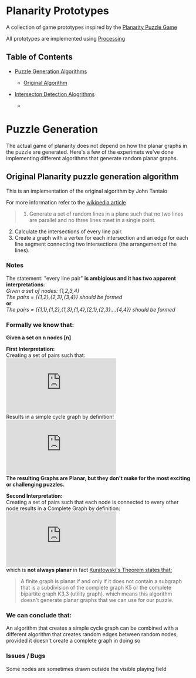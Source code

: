# Planarity Prototypes

A collection of game prototypes inspired by the [Planarity Puzzle Game](https://en.wikipedia.org/wiki/Planarity)

All prototypes are implemented using [Processing](https://processing.org/)

## Table of Contents

* [Puzzle Generation Algorithms](#puzzle)

    * [Original Algorithm](#original)

* [Intersecton Detection Alogrithms](#interesction)
    
    * 


# Puzzle Generation <a name="puzzle"></a>

The actual game of planarity does not depend on how the planar graphs in the puzzle are generated.
Here's a few of the experimets we've done implementing different algorithms that generate random planar graphs.

## Original Planarity puzzle generation algorithm <a name="original"></a>

This is an implementation of the original algorithm by John Tantalo

For more information refer to the [wikipedia article](https://en.wikipedia.org/wiki/Planarity#Puzzle_generation_algorithm)

> 1. Generate a set of random lines in a plane such that no two lines are parallel and no three lines meet in a single point.
2. Calculate the intersections of every line pair.
3. Create a graph with a vertex for each intersection and an edge for each line segment connecting two intersections (the arrangement of the lines).

### Notes

The statement: "every line pair" **is ambigious and it has two apparent interpretations**: 
<br>*Given a set of nodes: {1,2,3,4}*<br>*The pairs = {{1,2},{2,3},{3,4}} should be formed*<br> **or**<br>*The pairs =  {{1,1},{1,2},{1,3},{1,4},{2,1},{2,3}....{4,4}} should be formed*

### Formally we know that:

**Given a set on n nodes [n]**

**First Interpretation:**<br>
Creating a set of pairs such that:<br>
![Set of pairs](https://latex.codecogs.com/gif.latex?%5Cinline%20%7B%20%5Cleft%20%5C%7B%20%5Cleft%20%5C%7B%20i%2C%28i%5Cmod%20n%29%20&plus;%201%20%5Cright%20%5C%7D%20i%20%5Cin%20%5Bn-1%5D%20%5Cright%20%5C%7D%7D)<br>
Results in a simple cycle graph by definition!<br>
![](https://latex.codecogs.com/gif.latex?%5Cinline%20Cn%3A%20%28%5Bn%5D%2C%5Cleft%20%5C%7B%20%5Cleft%20%5C%7B%20i%2C%28i%5Cmod%20n%29%20&plus;%201%20%5Cright%20%5C%7D%7C%5C%20i%20%5Cin%20%5Bn-1%5D%20%5Cright%20%5C%7D%29)<br>
**The resulting Graphs are Planar, but they don't make for the most exciting or challenging puzzles.**

**Second Interpretation:**<br>
Creating a set of pairs such that each node is connected to every other node results in a Complete Graph by definition:<br>
![Complete Graph](https://latex.codecogs.com/gif.latex?%5Cinline%20K%20n%20%3A%3D%20%28%20%5B%20n%20%5D%20%2C%20%28%20%5B%20n%20%5D%202%20%29%20%29)<br>
which is **not always planar** in fact [Kuratowski's Theorem states that:](https://en.wikipedia.org/wiki/Kuratowski%27s_theorem)
> A finite graph is planar if and only if it does not contain a subgraph that is a subdivision of the complete graph K5 or the complete bipartite graph K3,3 (utility graph).
which means this algorithm doesn't generate planar graphs that we can use for our puzzle.

### We can conclude that:

An algorithm that creates a simple cycle graph can be combined with a different algorithm that creates random edges between random nodes, provided it doesn't create a complete graph in doing so


### Issues / Bugs
Some nodes are sometimes drawn outside the visible playing field
